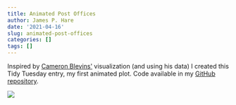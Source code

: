 ```yaml
---
title: Animated Post Offices
author: James P. Hare
date: '2021-04-16'
slug: animated-post-offices
categories: []
tags: []
---
```






Inspired by [Cameron Blevins'](https://twitter.com/historying) visualization (and using his data) I created this Tidy Tuesday entry, my first animated plot. Code available in my [GitHub repository](https://github.com/jamesphare/website/blob/master/content/post/2021-04-16-animated-post-offices/index.Rmarkdown).

![](index_files/figure-html/unnamed-chunk-2-1.gif)<!-- -->
